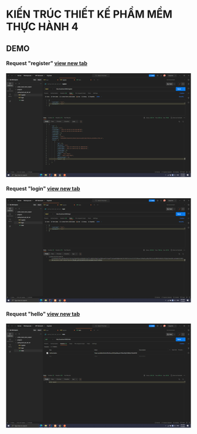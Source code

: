 # KIẾN TRÚC THIẾT KẾ PHẦM MỀM THỰC HÀNH 4

## DEMO
#### Request "register" [view new tab](https://raw.githubusercontent.com/Minhquanzz1002/KTTKPM_TH4/main/demo/register-final.png)
![register](https://raw.githubusercontent.com/Minhquanzz1002/KTTKPM_TH4/main/demo/register-final.png)

#### Request "login" [view new tab](https://raw.githubusercontent.com/Minhquanzz1002/KTTKPM_TH4/main/demo/login-final.png)
![login](https://raw.githubusercontent.com/Minhquanzz1002/KTTKPM_TH4/main/demo/login-final.png)

#### Request "hello" [view new tab](https://raw.githubusercontent.com/Minhquanzz1002/KTTKPM_TH4/main/demo/hello-final.png)
![hello](https://raw.githubusercontent.com/Minhquanzz1002/KTTKPM_TH4/main/demo/hello-final.png)
